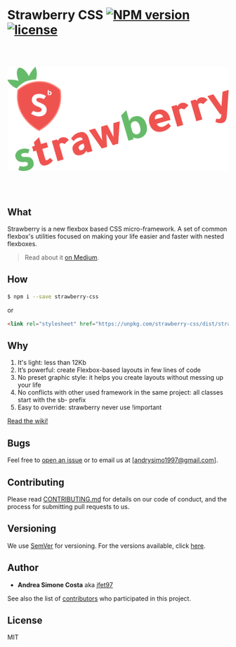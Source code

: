 # Strawberry CSS [![NPM version](https://img.shields.io/npm/v/strawberry-css.svg)](https://www.npmjs.com/package/strawberry-css) [![license](https://img.shields.io/github/license/mashape/apistatus.svg)](https://github.com/jfet97/strawberry/blob/master/LICENSE)
<br><br>
<p align="center"><img alt="strawberry-css logo" src="img/logo-strawberry.png" width="600px"></p>


<br><br>
## What

Strawberry is a new flexbox based CSS micro-framework.
A set of common flexbox's utilities focused on making your life easier and faster with nested flexboxes.

> Read about it [on Medium](https://medium.com/@andreasimonecosta/strawberry-a-new-flexbox-based-css-micro-framework-42ff9be49468).

## How

```sh
$ npm i --save strawberry-css
```

or

```html
<link rel="stylesheet" href="https://unpkg.com/strawberry-css/dist/strawberry.min.css">

```

## Why

1. It's light: less than 12Kb
2. It’s powerful: create Flexbox-based layouts in few lines of code
3. No preset graphic style: it helps you create layouts without messing up your life
4. No conflicts with other used framework in the same project: all classes start with the sb- prefix
5. Easy to override: strawberry never use !important

[Read the wiki!](https://github.com/jfet97/strawberry/wiki)

## Bugs
Feel free to [open an issue](https://github.com/jfet97/strawberry/issues) or to email us at [andrysimo1997@gmail.com].

## Contributing

Please read [CONTRIBUTING.md](https://github.com/jfet97/strawberry/blob/master/CONTRIBUTING.md) for details on our code of conduct, and the process for submitting pull requests to us.

## Versioning

We use [SemVer](http://semver.org/) for versioning. For the versions available, click [here](https://github.com/jfet97/strawberry/releases). 

## Author

* **Andrea Simone Costa** aka [jfet97](https://github.com/jfet97)

See also the list of [contributors](https://github.com/jfet97/strawberry/graphs/contributors) who participated in this project.

## License

MIT
